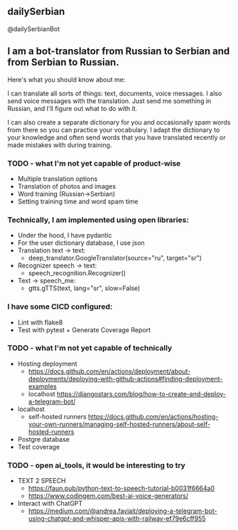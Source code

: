 ## dailySerbian

@dailySerbianBot

## I am a bot-translator from Russian to Serbian and from Serbian to Russian.

Here's what you should know about me:

I can translate all sorts of things: text, documents, voice messages. I also send voice messages with the translation. Just send me something in Russian, and I'll figure out what to do with it.

I can also create a separate dictionary for you and occasionally spam words from there so you can practice your vocabulary. I adapt the dictionary to your knowledge and often send words that you have translated recently or made mistakes with during training.

### TODO - what I'm not yet capable of product-wise

- Multiple translation options
- Translation of photos and images
- Word training (Russian->Serbian)
- Setting training time and word spam time

### Technically, I am implemented using open libraries:

- Under the hood, I have pydantic
- For the user dictionary database, I use json
- Translation text -> text:
    - deep_translator.GoogleTranslator(source="ru", target="sr")
- Recognizer speech -> text:
    - speech_recognition.Recognizer()
- Text -> speech_me:
    - gtts.gTTS(text, lang="sr", slow=False)

### I have some CICD configured:

- Lint with flake8
- Test with pytest + Generate Coverage Report

### TODO - what I'm not yet capable of technically

- Hosting deployment
    - https://docs.github.com/en/actions/deployment/about-deployments/deploying-with-github-actions#finding-deployment-examples
    - localhost https://djangostars.com/blog/how-to-create-and-deploy-a-telegram-bot/
- localhost
    - self-hosted
      runners https://docs.github.com/en/actions/hosting-your-own-runners/managing-self-hosted-runners/about-self-hosted-runners
- Postgre database
- Test coverage

### TODO - open ai_tools, it would be interesting to try

- TEXT 2 SPEECH
    - https://faun.pub/python-text-to-speech-tutorial-b0031f6664a0
    - https://www.codingem.com/best-ai-voice-generators/
- Interact with ChatGPT
    - https://medium.com/@andrea.faviait/deploying-a-telegram-bot-using-chatgpt-and-whisper-apis-with-railway-ef79e6cff955
